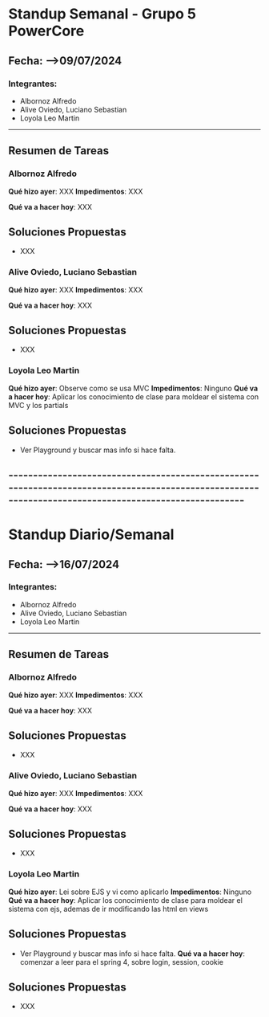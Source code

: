 # Standup Semanal - Grupo 5 PowerCore

## Fecha: -->09/07/2024

### Integrantes:
- Albornoz Alfredo
- Alive Oviedo, Luciano Sebastian
- Loyola Leo Martin

---

## Resumen de Tareas

### Albornoz Alfredo
**Qué hizo ayer**: XXX
**Impedimentos**: XXX

**Qué va a hacer hoy**: XXX

## Soluciones Propuestas
- XXX


### Alive Oviedo, Luciano Sebastian
**Qué hizo ayer**: XXX
**Impedimentos**: XXX

**Qué va a hacer hoy**: XXX

## Soluciones Propuestas
- XXX


### Loyola Leo Martin
**Qué hizo ayer**: Observe como se usa MVC
**Impedimentos**: Ninguno 
**Qué va a hacer hoy**: Aplicar los conocimiento de clase para moldear el sistema con MVC y los partials
## Soluciones Propuestas
- Ver Playground y buscar mas info si hace falta.



## ------------------------------------------------------------------------------------------------------------------------------------------------------
# Standup Diario/Semanal

## Fecha: -->16/07/2024

### Integrantes:
- Albornoz Alfredo
- Alive Oviedo, Luciano Sebastian
- Loyola Leo Martin

---

## Resumen de Tareas

### Albornoz Alfredo
**Qué hizo ayer**: XXX
**Impedimentos**: XXX

**Qué va a hacer hoy**: XXX

## Soluciones Propuestas
- XXX

### Alive Oviedo, Luciano Sebastian
**Qué hizo ayer**: XXX
**Impedimentos**: XXX

**Qué va a hacer hoy**: XXX

## Soluciones Propuestas
- XXX

### Loyola Leo Martin
**Qué hizo ayer**: Lei sobre EJS y vi como aplicarlo
**Impedimentos**: Ninguno 
**Qué va a hacer hoy**: Aplicar los conocimiento de clase para moldear el sistema con ejs, ademas de ir modificando las html en views
## Soluciones Propuestas
- Ver Playground y buscar mas info si hace falta.
**Qué va a hacer hoy**: comenzar a leer para el spring 4, sobre login, session, cookie

## Soluciones Propuestas
- XXX


